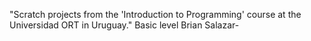 "Scratch projects from the 'Introduction to Programming' course at the Universidad ORT in Uruguay."
Basic level
Brian Salazar-
